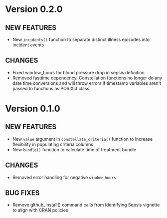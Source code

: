 Version 0.2.0
===================

## NEW FEATURES
* New `incidents()` function to separate distinct illness episodes into incident events

## CHANGES

* Fixed window_hours for blood pressure drop in sepsis definition
* Removed fasttime dependency. Constellation functions no longer do any date time conversions and will throw errors if timestamp variables aren't passed to functions as POSIXct class.

Version 0.1.0
=============

## NEW FEATURES

* New `value` argument in `constellate_criteria()` function to increase flexibility in populating criteria columns
* New `bundle()` function to calculate time of treatment bundle

## CHANGES

* Removed error handling for negative `window_hours`

## BUG FIXES

* Remove github_install() command calls from Identifying Sepsis vignette to align with CRAN policies
